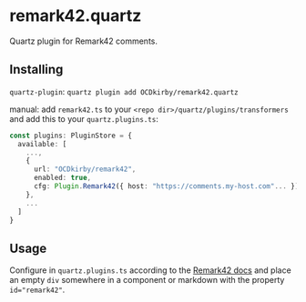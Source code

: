 # remark42.quartz

Quartz plugin for Remark42 comments.

## Installing
`quartz-plugin`: `quartz plugin add OCDkirby/remark42.quartz`

manual: add `remark42.ts` to your `<repo dir>/quartz/plugins/transformers` and add this to your `quartz.plugins.ts`:


```ts
const plugins: PluginStore = {
  available: [
    ...,
    {
      url: "OCDkirby/remark42",
      enabled: true,
      cfg: Plugin.Remark42({ host: "https://comments.my-host.com"... }),
    },
    ...
  ]
}
```

## Usage
Configure in `quartz.plugins.ts` according to the [Remark42 docs](https://remark42.com/docs/configuration/frontend/) and place an empty `div` somewhere in a component or markdown with the property `id="remark42"`.
